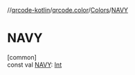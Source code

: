 //[qrcode-kotlin](../../../index.md)/[qrcode.color](../index.md)/[Colors](index.md)/[NAVY](-n-a-v-y.md)

# NAVY

[common]\
const val [NAVY](-n-a-v-y.md): [Int](https://kotlinlang.org/api/latest/jvm/stdlib/kotlin/-int/index.html)
